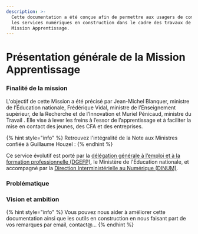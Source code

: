 ```yaml
---
description: >-
  Cette documentation a été conçue afin de permettre aux usagers de comprendre
  les services numériques en construction dans le cadre des travaux de la
  Mission Apprentissage.
---
```


# Présentation générale de la Mission Apprentissage

### **Finalité** **de la mission** 

L'objectif de cette Mission a été précisé par Jean-Michel Blanquer, ministre de l’Éducation nationale, Frédérique Vidal, ministre de l’Enseignement supérieur, de la Recherche et de l’Innovation et Muriel Pénicaud, ministre du Travail . Elle vise à lever les freins à l’essor de l’apprentissage et à faciliter la mise en contact des jeunes, des CFA et des entreprises.

{% hint style="info" %}
Retrouvez l'intégralité de la Note aux Ministres confiée à Guillaume Houzel : 
{% endhint %}

Ce service évolutif est porté par  la [délégation générale à l’emploi et à la formation professionnelle \(DGEFP\)](https://travail-emploi.gouv.fr/ministere/organisation/organisation-des-directions-et-services/article/organisation-de-la-delegation-generale-a-l-emploi-et-a-la-formation), le Ministère de l'Education nationale,  et accompagné par la [Direction Interministérielle au Numérique \(DINUM\)](https://www.numerique.gouv.fr/). 

### Problématique

### Vision et ambition

{% hint style="info" %}
Vous pouvez nous aider à améliorer cette documentation ainsi que les outils en construction en nous faisant part de vos remarques par email, contact@...
{% endhint %}



